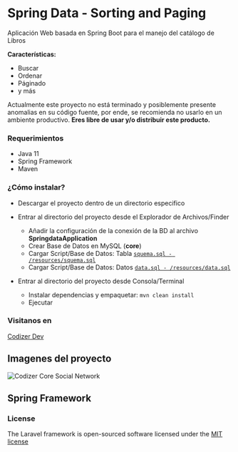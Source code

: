 # Spring Data - Sorting and Paging
Aplicación Web basada en Spring Boot para el manejo del catálogo de Libros

**Características:**
* Buscar
* Ordenar
* Páginado
* y más

Actualmente este proyecto no está terminado y posiblemente presente anomalias en su código fuente, por ende, se recomienda no usarlo en un ambiente productivo.
**Eres libre de usar y/o distribuir este producto.**

### Requerimientos
* Java 11
* Spring Framework
* Maven

### ¿Cómo instalar?

* Descargar el proyecto dentro de un directorio especifico
* Entrar al directorio del proyecto desde el Explorador de Archivos/Finder

    - Añadir la configuración de la conexión de la BD al archivo **SpringdataApplication**
    - Crear Base de Datos en MySQL (**core**)
    - Cargar Script/Base de Datos: Tabla [`squema.sql - /resources/squema.sql`](https://github.com/adrianortiz/spring-data-sorting-paging/blob/main/src/main/resources/squema.sql)
    - Cargar Script/Base de Datos: Datos [`data.sql - /resources/data.sql`](https://github.com/adrianortiz/spring-data-sorting-paging/blob/main/src/main/resources/data.sql)


* Entrar al directorio del proyecto desde Consola/Terminal

    - Instalar dependencias y empaquetar: `mvn clean install`
    - Ejecutar


### Visitanos en
[Codizer Dev](https://codizer.com.mx/)


## Imagenes del proyecto
![Codizer Core Social Network](http://codizer.com/git-hub-img/codizer-core-01.png)


## Spring Framework

### License

The Laravel framework is open-sourced software licensed under the [MIT license](http://opensource.org/licenses/MIT)